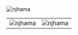 <p align="left">
  <img src="https://komarev.com/ghpvc/?username=njhama&label=Profile%20views&color=ff69b4&style=flat" alt="njhama" />
</p>

<table>
  <tr>
    <td>
      <img src="https://github-readme-stats.vercel.app/api/top-langs?username=njhama&show_icons=true&locale=en&layout=compact" alt="njhama" />
    </td>
    <td>
      <img src="https://github-readme-streak-stats.herokuapp.com/?user=njhama" alt="njhama" />
    </td>
  </tr>
</table>
